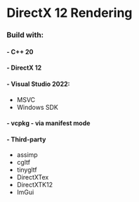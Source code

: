 # DirectX 12 Rendering
### Build with: 
#### - C++ 20
#### - DirectX 12
#### - Visual Studio 2022:
* MSVC
* Windows SDK
#### - vcpkg - via manifest mode
#### - Third-party
* assimp
* cgltf
* tinygltf
* DirectXTex
* DirectXTK12
* ImGui
